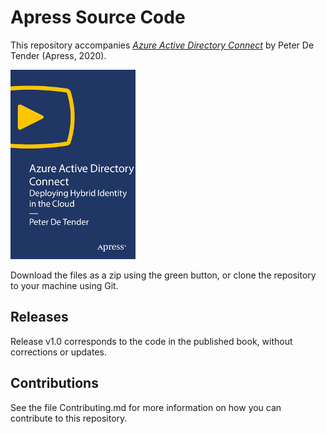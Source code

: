 # Apress Source Code

This repository accompanies [*Azure Active Directory Connect*](https://rd.springer.com/video/10.1007/978-1-4842-5593-3) by Peter De Tender (Apress, 2020).

[comment]: #cover
![Cover image](9781484255933.jpg)

Download the files as a zip using the green button, or clone the repository to your machine using Git.

## Releases

Release v1.0 corresponds to the code in the published book, without corrections or updates.

## Contributions

See the file Contributing.md for more information on how you can contribute to this repository.